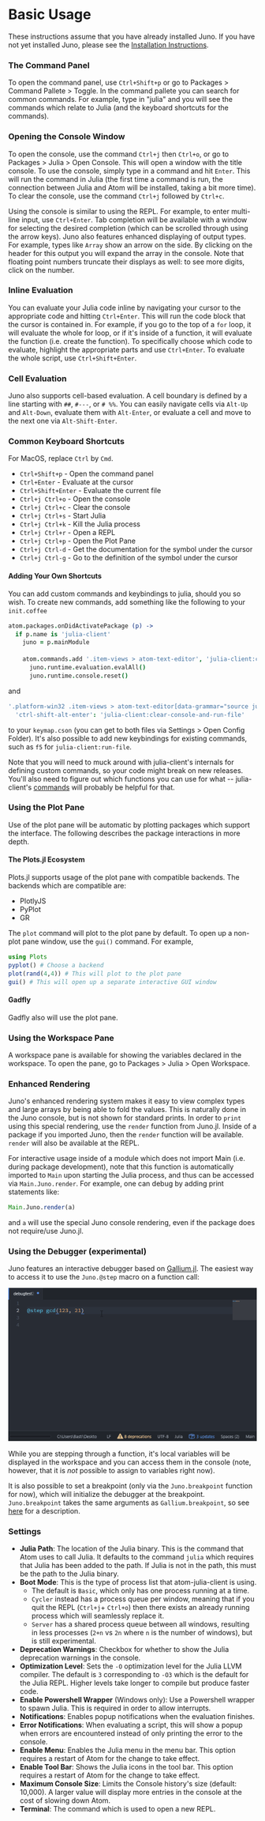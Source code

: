 
# Basic Usage

These instructions assume that you have already installed Juno. If you have not yet installed Juno, please see the [Installation Instructions](@ref).

### The Command Panel

To open the command panel, use `Ctrl+Shift+p` or go to Packages > Command Pallete > Toggle. In the command pallete you can search for common commands. For example, type in "julia" and you will see the commands which relate to Julia (and the keyboard shortcuts for the commands).

### Opening the Console Window

To open the console, use the command `Ctrl+j` then `Ctrl+o`, or go to Packages > Julia > Open Console. This will open a window with the title console. To use the console, simply type in a command and hit `Enter`. This will run the command in Julia (the first time a command is run, the connection between Julia and Atom will be installed, taking a bit more time). To clear the console, use the command `Ctrl+j` followed by `Ctrl+c`.

Using the console is similar to using the REPL. For example, to enter multi-line input, use `Ctrl+Enter`. Tab completion will be available with a window for selecting the desired completion (which can be scrolled through using the arrow keys). Juno also features enhanced displaying of output types. For example, types like `Array` show an arrow on the side. By clicking on the header for this output you will expand the array in the console. Note that floating point numbers truncate their displays as well: to see more digits, click on the number.

### Inline Evaluation

You can evaluate your Julia code inline by navigating your cursor to the appropriate code and hitting `Ctrl+Enter`. This will run the code block that the cursor is contained in. For example, if you go to the top of a `for` loop, it will evaluate the whole for loop, or if it's inside of a function, it will evaluate the function (i.e. create the function). To specifically choose which code to evaluate, highlight the appropriate parts and use `Ctrl+Enter`. To evaluate the whole script, use `Ctrl+Shift+Enter`.

### Cell Evaluation

Juno also supports cell-based evaluation. A cell boundary is defined by a line starting with `##`, `#---`, or `# %%`. You can easily navigate cells via `Alt-Up` and `Alt-Down`, evaluate them with  `Alt-Enter`, or evaluate a cell and move to the next one via `Alt-Shift-Enter`.

### Common Keyboard Shortcuts

For MacOS, replace `Ctrl` by `Cmd`.

- `Ctrl+Shift+p` - Open the command panel
- `Ctrl+Enter` - Evaluate at the cursor
- `Ctrl+Shift+Enter` - Evaluate the current file
- `Ctrl+j Ctrl+o` - Open the console
- `Ctrl+j Ctrl+c` - Clear the console
- `Ctrl+j Ctrl+s` - Start Julia
- `Ctrl+j Ctrl+k` - Kill the Julia process
- `Ctrl+j Ctrl+r` - Open a REPL
- `Ctrl+j Ctrl+p` - Open the Plot Pane
- `Ctrl+j Ctrl-d` - Get the documentation for the symbol under the cursor
- `Ctrl+j Ctrl-g` - Go to the definition of the symbol under the cursor

#### Adding Your Own Shortcuts

You can add custom commands and keybindings to julia, should you so wish. To create new commands, add something like the following to your `init.coffee`
```coffee
atom.packages.onDidActivatePackage (p) ->
  if p.name is 'julia-client'
    juno = p.mainModule

    atom.commands.add '.item-views > atom-text-editor', 'julia-client:clear-console-and-run-file', ->
      juno.runtime.evaluation.evalAll()
      juno.runtime.console.reset()

```
and
```cson
'.platform-win32 .item-views > atom-text-editor[data-grammar="source julia"]':
  'ctrl-shift-alt-enter': 'julia-client:clear-console-and-run-file'
```
to your `keymap.cson` (you can get to both files via Settings > Open Config Folder). It's also possible to add new keybindings for existing commands, such as `f5` for `julia-client:run-file`.

Note that you will need to muck around with julia-client's internals for defining custom commands, so your code might break on new releases. You'll also need to figure out which functions you can use for what -- julia-client's [commands](https://github.com/JunoLab/atom-julia-client/blob/master/lib/package/commands.coffee) will probably be helpful for that.

### Using the Plot Pane

Use of the plot pane will be automatic by plotting packages which support the
interface. The following describes the package interactions in more depth.

#### The Plots.jl Ecosystem

Plots.jl supports usage of the plot pane with compatible backends. The backends
which are compatible are:

- PlotlyJS
- PyPlot
- GR

The `plot` command will plot to the plot pane by default. To open up a non-plot
pane window, use the `gui()` command. For example,

```julia
using Plots
pyplot() # Choose a backend
plot(rand(4,4)) # This will plot to the plot pane
gui() # This will open up a separate interactive GUI window
```

#### Gadfly

Gadfly also will use the plot pane.

### Using the Workspace Pane

A workspace pane is available for showing the variables declared in the workspace.
To open the pane, go to Packages > Julia > Open Workspace.

### Enhanced Rendering

Juno's enhanced rendering system makes it easy to view complex types and large
arrays by being able to fold the values. This is naturally done in the Juno
console, but is not shown for standard prints. In order to `print` using this
special rendering, use the `render` function from Juno.jl. Inside of a package
if you imported Juno, then the `render` function will be available. `render`
will also be available at the REPL.

For interactive usage inside of a module which does not import Main (i.e. during
package development), note that this function is automatically imported to `Main`
upon starting the Julia process, and thus can be accessed via `Main.Juno.render`.
For example, one can debug by adding print statements like:

```julia
Main.Juno.render(a)
```

and `a` will use the special Juno console rendering, even if the package does
not require/use Juno.jl.

### Using the Debugger (experimental)
Juno features an interactive debugger based on [Gallium.jl](https://github.com/Keno/Gallium.jl). The easiest way to access it to use the `Juno.@step` macro on a function call:

![stepping](../assets/stepping.gif)

While you are stepping through a function, it's local variables will be displayed in the workspace and you can access them in the console (note, however, that it is *not* possible to assign to variables right now).

It is also possible to set a breakpoint (only via the `Juno.breakpoint` function for now), which will initialize the debugger at the breakpoint. `Juno.breakpoint` takes the same arguments as `Gallium.breakpoint`, so see [here](https://github.com/Keno/Gallium.jl#breakpointing-options) for a description.

### Settings

- **Julia Path**: The location of the Julia binary. This is the command that Atom uses to call Julia. It defaults to the command `julia` which requires that Julia has been added to the path. If Julia is not in the path, this must be the path to the Julia binary.
- **Boot Mode**: This is the type of process list that atom-julia-client is using.
  -  The default is `Basic`, which only has one process running at a time.
  - `Cycler` instead has a process queue per window, meaning that if you quit the REPL (`Ctrl+j`+ `Ctrl+o`) then there exists an already running process which will seamlessly replace it.
  - `Server` has a shared process queue between all windows, resulting in less processes (`2+n` vs `2n` where `n` is the number of windows), but is still experimental.
- **Deprecation Warnings**: Checkbox for whether to show the Julia deprecation warnings in the console.
- **Optimization Level**: Sets the `-O` optimization level for the Julia LLVM compiler. The default is `3` corresponding to `-O3` which is the default for the Julia REPL. Higher levels take longer to compile but produce faster code.
- **Enable Powershell Wrapper** (Windows only): Use a Powershell wrapper to spawn Julia. This is required in order to allow interrupts.
- **Notifications**: Enables popup notifications when the evaluation finishes.
- **Error Notifications**: When evaluating a script, this will show a popup when errors are encountered instead of only printing the error to the console.
- **Enable Menu**: Enables the Julia menu in the menu bar. This option requires a restart of Atom for the change to take effect.
- **Enable Tool Bar**: Shows the Julia icons in the tool bar. This option requires a restart of Atom for the change to take effect.
- **Maximum Console Size**: Limits the Console history's size (default: 10,000). A larger value will display more entries in the console at the cost of slowing down Atom.
- **Terminal**: The command which is used to open a new REPL.
